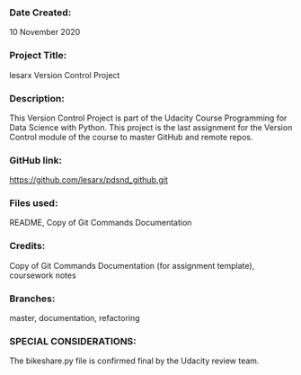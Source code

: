 
### Date Created:
10 November 2020


### Project Title:
lesarx Version Control Project

### Description:
This Version Control Project is part of the Udacity Course Programming for Data Science with Python. This project is the last assignment for the Version Control module of the course to master GitHub and remote repos.

### GitHub link:
https://github.com/lesarx/pdsnd_github.git

### Files used:
README, Copy of Git Commands Documentation

### Credits:
Copy of Git Commands Documentation (for assignment template), coursework notes


### Branches:
master, documentation, refactoring


### SPECIAL CONSIDERATIONS:
The bikeshare.py file is confirmed final by the Udacity review team.
